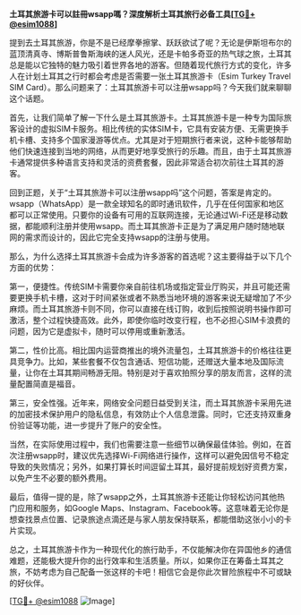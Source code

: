 **土耳其旅游卡可以註冊wsapp嗎？深度解析土耳其旅行必备工具[[TG💪+ @esim1088](https://t.me/s/esim1088)]**

提到去土耳其旅游，你是不是已经摩拳擦掌、跃跃欲试了呢？无论是伊斯坦布尔的蓝顶清真寺、博斯普鲁斯海峡的迷人风光，还是卡帕多奇亚的热气球之旅，土耳其总是能以它独特的魅力吸引着世界各地的游客。但随着现代旅行方式的变化，许多人在计划土耳其之行时都会考虑是否需要一张土耳其旅游卡（Esim Turkey Travel SIM Card）。那么问题来了：土耳其旅游卡可以注册wsapp吗？今天我们就来聊聊这个话题。

首先，让我们简单了解一下什么是土耳其旅游卡。土耳其旅游卡是一种专为国际旅客设计的虚拟SIM卡服务。相比传统的实体SIM卡，它具有安装方便、无需更换手机卡槽、支持多个国家漫游等优点。尤其是对于短期旅行者来说，这种卡能够帮助他们快速连接到当地的网络，从而更好地享受旅行的乐趣。而且，由于土耳其旅游卡通常提供多种语言支持和灵活的资费套餐，因此非常适合初次前往土耳其的游客。

回到正题，关于“土耳其旅游卡可以注册wsapp吗”这个问题，答案是肯定的。wsapp（WhatsApp）是一款全球知名的即时通讯软件，几乎在任何国家和地区都可以正常使用。只要你的设备有可用的互联网连接，无论通过Wi-Fi还是移动数据，都能顺利注册并使用wsapp。而土耳其旅游卡正是为了满足用户随时随地联网的需求而设计的，因此它完全支持wsapp的注册与使用。

那么，为什么选择土耳其旅游卡会成为许多游客的首选呢？这主要得益于以下几个方面的优势：

第一，便捷性。传统SIM卡需要你亲自前往机场或指定营业厅购买，并且可能还需要更换手机卡槽，这对于时间紧张或者不熟悉当地环境的游客来说无疑增加了不少麻烦。而土耳其旅游卡则不同，你可以直接在线订购，收到后按照说明书操作即可激活，整个过程快捷高效。此外，即使你临时改变行程，也不必担心SIM卡浪费的问题，因为它是虚拟卡，随时可以停用或重新激活。

第二，性价比高。相比国内运营商推出的境外流量包，土耳其旅游卡的价格往往更具竞争力。比如，某些套餐不仅包含通话、短信功能，还赠送大量本地及国际流量，让你在土耳其期间畅游无阻。特别是对于喜欢拍照分享的朋友而言，这样的流量配置简直是福音。

第三，安全性强。近年来，网络安全问题日益受到关注，而土耳其旅游卡采用先进的加密技术保护用户的隐私信息，有效防止个人信息泄露。同时，它还支持双重身份验证等功能，进一步提升了账户的安全性。

当然，在实际使用过程中，我们也需要注意一些细节以确保最佳体验。例如，在首次注册wsapp时，建议优先选择Wi-Fi网络进行操作，这样可以避免因信号不稳定导致的失败情况；另外，如果打算长时间逗留土耳其，最好提前规划好资费方案，以免产生不必要的额外费用。

最后，值得一提的是，除了wsapp之外，土耳其旅游卡还能让你轻松访问其他热门应用和服务，如Google Maps、Instagram、Facebook等。这意味着无论你是想查找景点位置、记录旅途点滴还是与家人朋友保持联系，都能借助这张小小的卡片实现。

总之，土耳其旅游卡作为一种现代化的旅行助手，不仅能解决你在异国他乡的通信难题，还能极大提升你的出行效率和生活质量。所以，如果你正在筹备土耳其之旅，不妨考虑为自己配备一张这样的卡吧！相信它会是你此次冒险旅程中不可或缺的好伙伴。

[[TG💪+ @esim1088](https://t.me/s/esim1088) ![Image](https://i.postimg.cc/4NQfJmqS/Snipaste-2025-05-13-00-14-12.png)]
